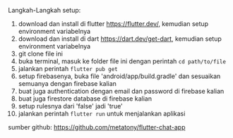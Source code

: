 Langkah-Langkah setup:

1. download dan install di flutter https://flutter.dev/, kemudian setup environment variabelnya
2. download dan install di dart https://dart.dev/get-dart, kemudian setup environment variabelnya
3. git clone file ini
4. buka terminal, masuk ke folder file ini dengan perintah `cd path/to/file`
5. jalankan perintah `flutter pub get`
6. setup firebasenya, buka file 'android/app/build.gradle' dan sesuaikan semuanya dengan firebase kalian
7. buat juga authentication dengan email dan password di firebase kalian
8. buat juga firestore database di firebase kalian
9. setup rulesnya dari 'false' jadi 'true'
10. jalankan perintah `flutter run` untuk menjalankan aplikasi

sumber github: https://github.com/metatony/flutter-chat-app
